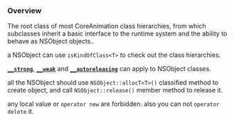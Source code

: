 ### Overview
The root class of most CoreAnimation class hierarchies, from which subclasses inherit a basic interface to the runtime system and the ability to behave as NSObject objects..

a NSObject can use `isKindOfClass<T>` to check out the class hierarchies.

[**`__strong`**](__strong.md), [**`__weak`**](__weak.md) and [**`__autoreleasing`**](__autoreleasing.md) can apply to NSObject classes.

all the NSObject should use `NSObject::allocT<T>()` classified method to create object, and call `NSObject::release()` member method to release it.

any local value or `operator new` are forbidden. also you can not `operator delete` it.










